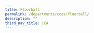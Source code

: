 ```yaml
---
title: Floorball
permalink: /departments/ccas/floorball/
description: ""
third_nav_title: CCA
---
```

